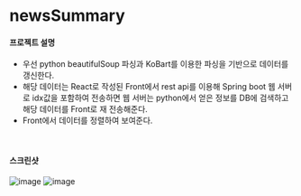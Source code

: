 # newsSummary

#### 프로젝트 설명
- 우선 python beautifulSoup 파싱과 KoBart를 이용한 파싱을 기반으로 데이터를 갱신한다.
- 해당 데이터는 React로 작성된 Front에서 rest api를 이용해 Spring boot 웹 서버로 idx값을 포함하여 전송하면
웹 서버는 python에서 얻은 정보를 DB에 검색하고 해당 데이터를 Front로 재 전송해준다.
- Front에서 데이터를 정렬하여 보여준다.
<br/>


#### 스크린샷
  ![image](https://github.com/akdlcnd0994/newsSummary/assets/28687142/fd704707-5261-42c2-9991-45eb9246e8f8)
![image](https://github.com/akdlcnd0994/newsSummary/assets/28687142/ab696ef5-5ca3-4632-853e-cfcb2fa64658)
